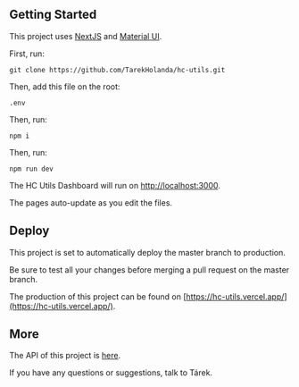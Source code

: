 ## Getting Started

This project uses [NextJS](https://nextjs.org) and [Material UI](https://mui.com/material-ui).

First, run:

`git clone https://github.com/TarekHolanda/hc-utils.git`

Then, add this file on the root:

`.env`

Then, run:

`npm i`

Then, run:

`npm run dev`

The HC Utils Dashboard will run on [http://localhost:3000](http://localhost:3000).

The pages auto-update as you edit the files.

## Deploy

This project is set to automatically deploy the master branch to production.

Be sure to test all your changes before merging a pull request on the master branch.

The production of this project can be found on [https://hc-utils.vercel.app/](https://hc-utils.vercel.app/).

## More

The API of this project is [here](https://github.com/HeavyConnected/HC-Utils-API).

If you have any questions or suggestions, talk to Tárek.
